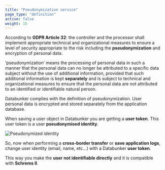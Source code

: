 ```yaml
---
title: "Pseudonymization service"
page_type: "definition"
active: false
weight: 15
---
```

According to **GDPR Article 32**: the controller and the processor shall implement appropriate technical and organizational measures to ensure a level of security appropriate to the risk including the **pseudonymization** and encryption of personal data.

‘pseudonymization’ means the processing of personal data in such a manner that the personal data can no longer be attributed to a specific data subject without the use of additional information, provided that such additional information is kept **separately** and is subject to technical and organizational measures to ensure that the personal data are not attributed to an identified or identifiable natural person.

Databunker complies with the definition of pseudonymization. User personal data is encrypted and stored separately from the application database.

When saving a user object in Databunker you are getting a **user token**. This user token is a user **pseudonymised identity**.

![Pseudonymized identity](/img/pseudonymized-identity.png)

So, now when performing a **cross-border transfer** or **save application logs**, change user identity (email, name, etc...) with a Databunker **user token**.

This way you make the **user not identifiable directly** and it is compatible with **Schrems II**.
